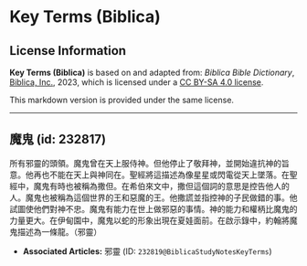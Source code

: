 # Key Terms (Biblica)

## License Information

**Key Terms (Biblica)** is based on and adapted from: _Biblica Bible Dictionary_, [Biblica, Inc.](https://www.biblica.com/), 2023, which is licensed under a [CC BY-SA 4.0 license](https://creativecommons.org/licenses/by-sa/4.0/legalcode.en).

This markdown version is provided under the same license.



--------------------------------

## 魔鬼 (id: 232817)

所有邪靈的頭領。魔鬼曾在天上服侍神。但他停止了敬拜神，並開始違抗神的旨意。他再也不能在天上與神同在。聖經將這描述為像星星或閃電從天上墜落。在聖經中，魔鬼有時也被稱為撒但。在希伯來文中，撒但這個詞的意思是控告他人的人。魔鬼也被稱為這個世界的王和惡魔的王。他撒謊並指控神的子民做錯的事。他試圖使他們對神不忠。魔鬼有能力在世上做邪惡的事情。神的能力和權柄比魔鬼的力量更大。在伊甸園中，魔鬼以蛇的形象出現在夏娃面前。在啟示錄中，約翰將魔鬼描述為一條龍。（邪靈）

* **Associated Articles:** 邪靈 (ID: `232819@BiblicaStudyNotesKeyTerms`)

